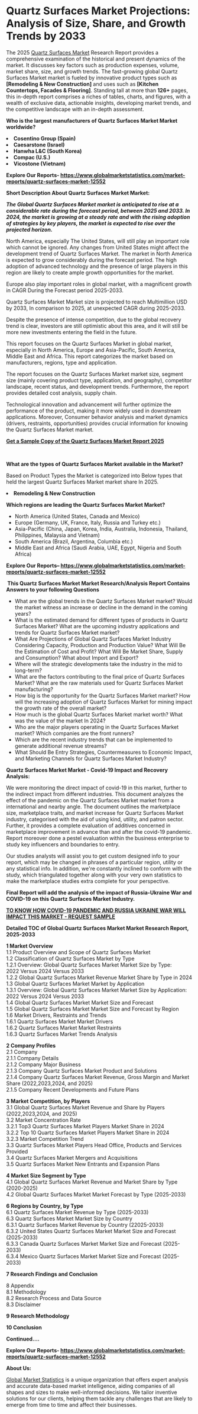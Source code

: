 <H1>Quartz Surfaces Market Projections: Analysis of Size, Share, and Growth Trends by 2033</H1><p>The 2025 <a href="https://www.globalmarketstatistics.com/market-reports/quartz-surfaces-market-12552">Quartz Surfaces Market</a> Research Report provides a comprehensive examination of the historical and present dynamics of the market. It discusses key factors such as production expenses, volume, market share, size, and growth trends. The fast-growing global Quartz Surfaces Market market is fueled by innovative product types such as <strong>[Remodeling & New Construction]</strong> and uses such as <strong>[Kitchen Countertops, Facades & Flooring]</strong>. Standing tall at more than <strong>126+</strong> pages, this in-depth report comprises a riches of tables, charts, and figures, with a wealth of exclusive data, actionable insights, developing market trends, and the competitive landscape with an in-depth assessment.</p><p><strong>Who is the largest manufacturers of Quartz Surfaces Market Market worldwide?</strong></p><p><strong><li>Cosentino Group (Spain)<li>Caesarstone (Israel)<li>Hanwha L&C (South Korea)<li>Compac (U.S.)<li>Vicostone (Vietnam)</strong></p><p><strong>Explore Our Reports-&nbsp;<a href="https://wordhtml.com/">https://www.globalmarketstatistics.com/market-reports/quartz-surfaces-market-12552</a></strong></p><p><strong>Short Description About Quartz Surfaces Market Market:</strong></p><p><strong><em>The Global Quartz Surfaces Market market is anticipated to rise at a considerable rate during the forecast period, between 2025 and 2033. In 2024, the market is growing at a steady rate and with the rising adoption of strategies by key players, the market is expected to rise over the projected horizon.</em></strong></p><p>North America, especially The United States, will still play an important role which cannot be ignored. Any changes from United States might affect the development trend of Quartz Surfaces Market. The market in North America is expected to grow considerably during the forecast period. The high adoption of advanced technology and the presence of large players in this region are likely to create ample growth opportunities for the market.</p><p>Europe also play important roles in global market, with a magnificent growth in CAGR During the Forecast period 2025-2033.</p><p>Quartz Surfaces Market Market size is projected to reach Multimillion USD by 2033, In comparison to 2025, at unexpected CAGR during 2025-2033.</p><p>Despite the presence of intense competition, due to the global recovery trend is clear, investors are still optimistic about this area, and it will still be more new investments entering the field in the future.</p><p>This report focuses on the Quartz Surfaces Market in global market, especially in North America, Europe and Asia-Pacific, South America, Middle East and Africa. This report categorizes the market based on manufacturers, regions, type and application.</p><p>The report focuses on the Quartz Surfaces Market market size, segment size (mainly covering product type, application, and geography), competitor landscape, recent status, and development trends. Furthermore, the report provides detailed cost analysis, supply chain.</p><p>Technological innovation and advancement will further optimize the performance of the product, making it more widely used in downstream applications. Moreover, Consumer behavior analysis and market dynamics (drivers, restraints, opportunities) provides crucial information for knowing the Quartz Surfaces Market market.</p><p><strong><a href="https://www.globalmarketstatistics.com/market-reports/quartz-surfaces-market-12552">Get a Sample Copy of the Quartz Surfaces Market Report 2025</a></strong></p><p>&nbsp;</p><p><strong>What are the types of Quartz Surfaces Market available in the Market?</strong></p><p>Based on Product Types the Market is categorized into Below types that held the largest Quartz Surfaces Market market share In 2025.</p><p><strong><li>Remodeling & New Construction</strong></p><p><strong>Which regions are leading the Quartz Surfaces Market Market?</strong></p><ul><li>North America (United States, Canada and Mexico)</li><li>Europe (Germany, UK, France, Italy, Russia and Turkey etc.)</li><li>Asia-Pacific (China, Japan, Korea, India, Australia, Indonesia, Thailand, Philippines, Malaysia and Vietnam)</li><li>South America (Brazil, Argentina, Columbia etc.)</li><li>Middle East and Africa (Saudi Arabia, UAE, Egypt, Nigeria and South Africa)</li></ul><p><strong>Explore Our Reports&ndash;&nbsp;<a href="https://www.globalmarketstatistics.com/market-reports/quartz-surfaces-market-12552">https://www.globalmarketstatistics.com/market-reports/quartz-surfaces-market-12552</a></strong></p><p><strong>&nbsp;This Quartz Surfaces Market Market Research/Analysis Report Contains Answers to your following Questions</strong></p><ul><li>What are the global trends in the Quartz Surfaces Market market? Would the market witness an increase or decline in the demand in the coming years?</li><li>What is the estimated demand for different types of products in Quartz Surfaces Market? What are the upcoming industry applications and trends for Quartz Surfaces Market market?</li><li>What Are Projections of Global Quartz Surfaces Market Industry Considering Capacity, Production and Production Value? What Will Be the Estimation of Cost and Profit? What Will Be Market Share, Supply and Consumption? What about Import and Export?</li><li>Where will the strategic developments take the industry in the mid to long-term?</li><li>What are the factors contributing to the final price of Quartz Surfaces Market? What are the raw materials used for Quartz Surfaces Market manufacturing?</li><li>How big is the opportunity for the Quartz Surfaces Market market? How will the increasing adoption of Quartz Surfaces Market for mining impact the growth rate of the overall market?</li><li>How much is the global Quartz Surfaces Market market worth? What was the value of the market In 2024?</li><li>Who are the major players operating in the Quartz Surfaces Market market? Which companies are the front runners?</li><li>Which are the recent industry trends that can be implemented to generate additional revenue streams?</li><li>What Should Be Entry Strategies, Countermeasures to Economic Impact, and Marketing Channels for Quartz Surfaces Market Industry?</li></ul><p><strong>Quartz Surfaces Market Market - Covid-19 Impact and Recovery Analysis:</strong></p><p>We were monitoring the direct impact of covid-19 in this market, further to the indirect impact from different industries. This document analyzes the effect of the pandemic on the Quartz Surfaces Market market from a international and nearby angle. The document outlines the marketplace size, marketplace traits, and market increase for Quartz Surfaces Market industry, categorised with the aid of using kind, utility, and patron sector. Further, it provides a complete evaluation of additives concerned in marketplace improvement in advance than and after the covid-19 pandemic. Report moreover done a pestel evaluation within the business enterprise to study key influencers and boundaries to entry.</p><p>Our studies analysts will assist you to get custom designed info to your report, which may be changed in phrases of a particular region, utility or any statistical info. In addition, we're constantly inclined to conform with the study, which triangulated together along with your very own statistics to make the marketplace studies extra complete for your perspective.</p><p><strong>Final Report will add the analysis of the impact of Russia-Ukraine War and COVID-19 on this Quartz Surfaces Market Industry.</strong></p><p><strong><a href="https://www.globalmarketstatistics.com/market-reports/quartz-surfaces-market-12552">TO KNOW HOW COVID-19 PANDEMIC AND RUSSIA UKRAINE WAR WILL IMPACT THIS MARKET - REQUEST SAMPLE</a></strong></p><p><strong>Detailed TOC of Global Quartz Surfaces Market Market Research Report, 2025-2033</strong></p><p><strong>1 Market Overview</strong><br /> 1.1 Product Overview and Scope of Quartz Surfaces Market<br /> 1.2 Classification of Quartz Surfaces Market by Type<br /> 1.2.1 Overview: Global Quartz Surfaces Market Market Size by Type: 2022&nbsp;Versus 2024 Versus 2033<br /> 1.2.2 Global Quartz Surfaces Market Revenue Market Share by Type in 2024<br /> 1.3 Global Quartz Surfaces Market Market by Application<br /> 1.3.1 Overview: Global Quartz Surfaces Market Market Size by Application: 2022&nbsp;Versus 2024 Versus 2033<br /> 1.4 Global Quartz Surfaces Market Market Size and Forecast<br /> 1.5 Global Quartz Surfaces Market Market Size and Forecast by Region<br /> 1.6 Market Drivers, Restraints and Trends<br /> 1.6.1 Quartz Surfaces Market Market Drivers<br /> 1.6.2 Quartz Surfaces Market Market Restraints<br /> 1.6.3 Quartz Surfaces Market Trends Analysis</p><p><strong>2 Company Profiles</strong><br /> 2.1 Company<br /> 2.1.1 Company Details<br /> 2.1.2 Company Major Business<br /> 2.1.3 Company Quartz Surfaces Market Product and Solutions<br /> 2.1.4 Company Quartz Surfaces Market Revenue, Gross Margin and Market Share (2022,2023,2024, and 2025)<br /> 2.1.5 Company Recent Developments and Future Plans</p><p><strong>3 Market Competition, by Players</strong><br /> 3.1 Global Quartz Surfaces Market Revenue and Share by Players (2022,2023,2024, and 2025)<br /> 3.2 Market Concentration Rate<br /> 3.2.1 Top3 Quartz Surfaces Market Players Market Share in 2024<br /> 3.2.2 Top 10 Quartz Surfaces Market Players Market Share in 2024<br /> 3.2.3 Market Competition Trend<br /> 3.3 Quartz Surfaces Market Players Head Office, Products and Services Provided<br /> 3.4 Quartz Surfaces Market Mergers and Acquisitions<br /> 3.5 Quartz Surfaces Market New Entrants and Expansion Plans</p><p><strong>4 Market Size Segment by Type</strong><br /> 4.1 Global Quartz Surfaces Market Revenue and Market Share by Type (2020-2025)<br /> 4.2 Global Quartz Surfaces Market Market Forecast by Type (2025-2033)</p><p><strong>6 Regions by Country, by Type</strong><br /> 6.1 Quartz Surfaces Market Revenue by Type (2025-2033)<br /> 6.3 Quartz Surfaces Market Market Size by Country<br /> 6.3.1 Quartz Surfaces Market Revenue by Country (22025-2033)<br /> 6.3.2 United States Quartz Surfaces Market Market Size and Forecast (2025-2033)<br /> 6.3.3 Canada Quartz Surfaces Market Market Size and Forecast (2025-2033)<br /> 6.3.4 Mexico Quartz Surfaces Market Market Size and Forecast (2025-2033)</p><p><strong>7 Research Findings and Conclusion</strong></p><p>8 Appendix<br /> 8.1 Methodology<br /> 8.2 Research Process and Data Source<br /> 8.3 Disclaimer</p><p><strong>9 Research Methodology</strong></p><p><strong>10 Conclusion</strong></p><p><strong>Continued&hellip;.</strong></p><p><strong>Explore Our Reports-&nbsp;<a href="Quartz Surfaces Market">https://www.globalmarketstatistics.com/market-reports/quartz-surfaces-market-12552</a></strong></p><p><strong>About Us:</strong></p><p><a href="https://www.globalmarketstatistics.com/">Global Market Statistics</a>&nbsp;is a unique organization that offers expert analysis and accurate data-based market intelligence, aiding companies of all shapes and sizes to make well-informed decisions. We tailor inventive solutions for our clients, helping them tackle any challenges that are likely to emerge from time to time and affect their businesses.</p><p>&nbsp;</p>
